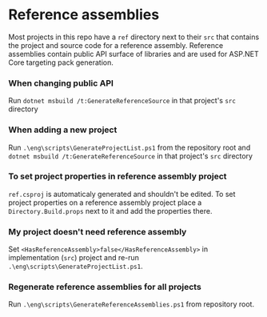 Reference assemblies
========================

Most projects in this repo have a `ref` directory next to their `src` that contains the project and source code for a reference assembly.
Reference assemblies contain public API surface of libraries and are used for ASP.NET Core targeting pack generation.

### When changing public API

Run `dotnet msbuild /t:GenerateReferenceSource` in that project's `src` directory

### When adding a new project

Run `.\eng\scripts\GenerateProjectList.ps1` from the repository root and `dotnet msbuild /t:GenerateReferenceSource` in that project's `src` directory

### To set project properties in reference assembly project

`ref.csproj` is automaticaly generated and shouldn't be edited. To set project properties on a reference assembly project place a `Directory.Build.props` next to it and add the properties there.

### My project doesn't need reference assembly

Set `<HasReferenceAssembly>false</HasReferenceAssembly>` in implementation (`src`) project and re-run `.\eng\scripts\GenerateProjectList.ps1`.

### Regenerate reference assemblies for all projects

Run `.\eng\scripts\GenerateReferenceAssemblies.ps1` from repository root.
